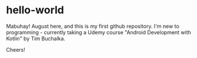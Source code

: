 # hello-world

Mabuhay! August here, and this is my first github repository.
I'm new to programming - currently taking a Udemy course "Android Development with Kotlin" by Tim Buchalka.

Cheers!
